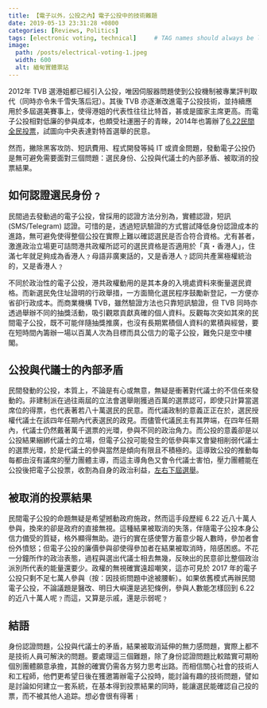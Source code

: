 ```yaml
---
title: 【電子以外，公投之內】電子公投中的技術難題
date: 2019-05-13 23:31:28 +0800
categories: [Reviews, Politics]
tags: [electronic voting, technical]     # TAG names should always be lowercase
image: 
  path: /posts/electrical-voting-1.jpeg
  width: 600
  alt: 緬甸實體票站
---
```


2012年 TVB 選港姐都已經引入公投，唯因伺服器問題使到公投機制被專業評判取代（同時亦令朱千雪失落后冠）。其後 TVB 亦逐漸改進電子公投技術，並持續應用於多屆選美賽事上，使得港姐的代表性往往比特首，甚或是國家主席更高。而電子公投相對低廉的參與成本，也頗受社運圈子的青睞，2014年也籌辦了[6.22民間全民投票](https://zh.wikipedia.org/wiki/6.22%E6%B0%91%E9%96%93%E5%85%A8%E6%B0%91%E6%8A%95%E7%A5%A8)，試圖向中央表達對特首選舉的民意。

然而，撇除黑客攻防、短訊費用、程式開發等純 IT 或資金問題，發動電子公投仍是無可避免需要面對三個問題：選民身份、公投與代議士的內部矛盾、被取消的投票結果。

## 如何認證選民身份﹖

民間過去發動過的電子公投，曾採用的認證方法分別為，實體認證，短訊 (SMS/Telegram) 認證。可惜的是，透過短訊驗證的方式嘗試降低身份認證成本的進路，無可避免使得整個公投在實際上難以確認選民是否合符合資格。尤有甚者，激進政治立場更可詰問港共政權所認可的選民資格是否適用於「真・香港人」，住滿七年就足夠成為香港人﹖母語非廣東話的，又是香港人﹖認同共產黨極權統治的，又是香港人﹖

不同於政治性的電子公投，港共政權動用的是其本身的入境處資料來衡量選民資格。而新選民免住址證明的行政舉措，一方面簡化選民程序鼓勵新登記，一方便亦省卻行政成本。而商業機構 TVB，雖然驗證方法也只靠短訊驗證，但 TVB 同時亦透過舉辦不同的抽獎活動，吸引觀眾貢獻真確的個人資料。反觀每次突如其來的民間電子公投，既不可能伴隨抽獎推廣，也沒有長期累積個人資料的累積與經營，要在短時間內籌辦一場以百萬人次為目標而具公信力的電子公投，難免只是空中樓閣。

## 公投與代議士的內部矛盾

民間發動的公投，本質上，不論是有心或無意，無疑是衝著對代議士的不信任來發動的。非建制派在過往兩屆的立法會選舉剛獲過百萬的選票認可，即使只計算當選席位的得票，也代表著若八十萬選民的民意。而代議政制的意義正正在於，選民授權代議士在該四年任期內代表選民的政見。而儘管代議民主有其弊端，在四年任期內，代議士仍然戴著萬千選票的光環，參與不同的政治角力。而公投的意義卻是以公投結果綑綁代議士的立場，但電子公投可能發生的低參與率又會變相削弱代議士的選票光環，於是代議士的參與當然是傾向有限且不積極的。這導致公投的推動每每都由沒有議席的壓力團體主導，而這主導角色又會令代議士害怕，壓力團體能在公投後把電子公投票，收割為自身的政治利益，[左右下屆選舉](https://zh.wikipedia.org/wiki/%E9%9B%B7%E5%8B%95%E8%A8%88%E5%8A%83)。

## 被取消的投票結果
民間電子公投的命題無疑是希望撼動政府施政，然而這手段歷經 6.22 近八十萬人參與，換來的卻是政府的直接無視。這種結果被取消的失落，伴隨電子公投本身公信力備受的質疑，格外顯得無助。遊行的實在感使警方蓄意少報人數時，參加者會份外憤怒；但電子公投的廉價參與卻使得參加者在結果被取消時，陪感困惑。不花一分鐘所作的政治表態，過程與選出代議士相去無幾，反映出的民意卻比整個政治派別所代表的能量還要少。政權的無視確實遠超嘲笑，這亦可見於 2017 年的電子公投只剩不足七萬人參與（按：因技術問題中途被腰斬）。如果依舊模式再辦民間電子公投，不論議題是醫改、明日大嶼還是逃犯條例，參與人數能怎樣回到 6.22 的近八十萬人呢﹖而這，又算是示戚，還是示弱呢﹖

## 結語
身份認證問題，公投與代議士的矛盾，結果被取消延伸的無力感問題，實際上都不是技術人員可解決的問題。要處理這三個難題，除了身份認證問題比較踏實可期昐個別團體願意承擔，其餘的確實仍需各方努力思考出路。而相信關心社會的技術人和工程師，他們更希望日後在獲邀籌辦電子公投時，能討論有趣的技術問題，譬如是討論如何建立一套系統，在基本得到投票結果的同時，能讓選民能確認自己投的票，而不被其他人追踪。想必會很有得著﹗